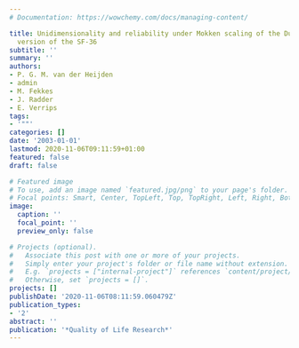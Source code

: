```yaml
---
# Documentation: https://wowchemy.com/docs/managing-content/

title: Unidimensionality and reliability under Mokken scaling of the Dutch language
  version of the SF-36
subtitle: ''
summary: ''
authors:
- P. G. M. van der Heijden
- admin
- M. Fekkes
- J. Radder
- E. Verrips
tags:
- '""'
categories: []
date: '2003-01-01'
lastmod: 2020-11-06T09:11:59+01:00
featured: false
draft: false

# Featured image
# To use, add an image named `featured.jpg/png` to your page's folder.
# Focal points: Smart, Center, TopLeft, Top, TopRight, Left, Right, BottomLeft, Bottom, BottomRight.
image:
  caption: ''
  focal_point: ''
  preview_only: false

# Projects (optional).
#   Associate this post with one or more of your projects.
#   Simply enter your project's folder or file name without extension.
#   E.g. `projects = ["internal-project"]` references `content/project/deep-learning/index.md`.
#   Otherwise, set `projects = []`.
projects: []
publishDate: '2020-11-06T08:11:59.060479Z'
publication_types:
- '2'
abstract: ''
publication: '*Quality of Life Research*'
---
```

